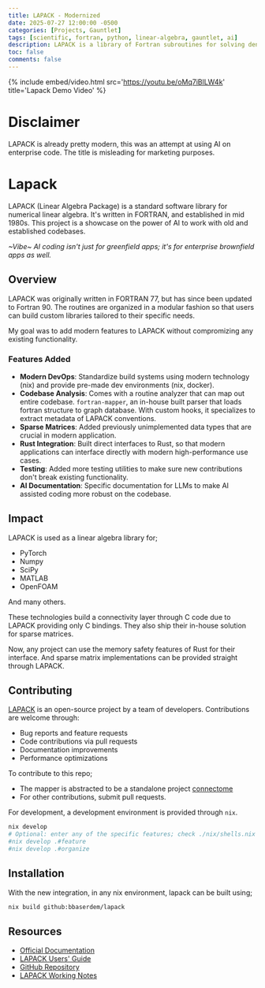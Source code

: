 ```yaml
---
title: LAPACK - Modernized
date: 2025-07-27 12:00:00 -0500
categories: [Projects, Gauntlet]
tags: [scientific, fortran, python, linear-algebra, gauntlet, ai]
description: LAPACK is a library of Fortran subroutines for solving dense linear algebra problems
toc: false
comments: false
---
```


{%
  include embed/video.html
  src='https://youtu.be/oMq7iBlLW4k'
  title='Lapack Demo Video'
%}

# Disclaimer

LAPACK is already pretty modern, this was an attempt at using AI on enterprise code.
The title is misleading for marketing purposes.

# Lapack

LAPACK (Linear Algebra Package) is a standard software library for numerical linear algebra.
It's written in FORTRAN, and established in mid 1980s.
This project is a showcase on the power of AI to work with old and established codebases.

*~Vibe~ AI coding isn't just for greenfield apps; it's for enterprise brownfield apps as well.*

## Overview

LAPACK was originally written in FORTRAN 77, but has since been updated to Fortran 90.
The routines are organized in a modular fashion so that users can build custom libraries
tailored to their specific needs.

My goal was to add modern features to LAPACK without compromizing any existing functionality.

### Features Added

- **Modern DevOps**: Standardize build systems using modern technology (nix) and provide pre-made dev environments (nix, docker).
- **Codebase Analysis**: Comes with a routine analyzer that can map out entire codebase.
`fortran-mapper`, an in-house built parser that loads fortran structure to graph database.
With custom hooks, it specializes to extract metadata of LAPACK conventions.
- **Sparse Matrices**: Added previously unimplemented data types that are crucial in modern application.
- **Rust Integration**: Built direct interfaces to Rust,
so that modern applications can interface directly with modern high-performance use cases.
- **Testing**: Added more testing utilities to make sure new contributions don't break existing functionality.
- **AI Documentation**: Specific documentation for LLMs to make AI assisted coding more robust on the codebase.

## Impact

LAPACK is used as a linear algebra library for;

- PyTorch
- Numpy
- SciPy
- MATLAB
- OpenFOAM

And many others.

These technologies build a connectivity layer through C code due to LAPACK providing only C bindings.
They also ship their in-house solution for sparse matrices.

Now, any project can use the memory safety features of Rust for their interface.
And sparse matrix implementations can be provided straight through LAPACK.

## Contributing

[LAPACK](https://github.com/Reference-LAPACK/lapack) is an open-source project
by a team of developers.
Contributions are welcome through:

- Bug reports and feature requests
- Code contributions via pull requests
- Documentation improvements
- Performance optimizations

To contribute to this repo;

- The mapper is abstracted to be a standalone project [connectome](link://slug/connectome)
- For other contributions, submit pull requests.

For development, a development environment is provided through `nix`.

```bash
nix develop
# Optional: enter any of the specific features; check ./nix/shells.nix for details
#nix develop .#feature
#nix develop .#organize
```


## Installation

With the new integration, in any nix environment, lapack can be built using;

```bash
nix build github:bbaserdem/lapack
```

## Resources

- [Official Documentation](https://www.netlib.org/lapack/)
- [LAPACK Users' Guide](https://www.netlib.org/lapack/lug/)
- [GitHub Repository](https://github.com/Reference-LAPACK/lapack)
- [LAPACK Working Notes](https://www.netlib.org/lapack/lawns/)
